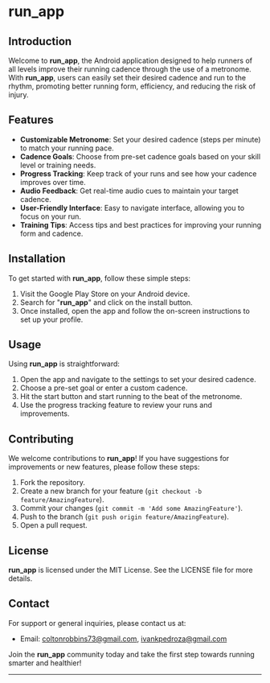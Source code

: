 # run_app

## Introduction

Welcome to **run_app**, the Android application designed to help runners of all levels improve their running cadence through the use of a metronome. With **run_app**, users can easily set their desired cadence and run to the rhythm, promoting better running form, efficiency, and reducing the risk of injury.

## Features

- **Customizable Metronome**: Set your desired cadence (steps per minute) to match your running pace.
- **Cadence Goals**: Choose from pre-set cadence goals based on your skill level or training needs.
- **Progress Tracking**: Keep track of your runs and see how your cadence improves over time.
- **Audio Feedback**: Get real-time audio cues to maintain your target cadence.
- **User-Friendly Interface**: Easy to navigate interface, allowing you to focus on your run.
- **Training Tips**: Access tips and best practices for improving your running form and cadence.

## Installation

To get started with **run_app**, follow these simple steps:

1. Visit the Google Play Store on your Android device.
2. Search for "**run_app**" and click on the install button.
3. Once installed, open the app and follow the on-screen instructions to set up your profile.

## Usage

Using **run_app** is straightforward:

1. Open the app and navigate to the settings to set your desired cadence.
2. Choose a pre-set goal or enter a custom cadence.
3. Hit the start button and start running to the beat of the metronome.
4. Use the progress tracking feature to review your runs and improvements.

## Contributing

We welcome contributions to **run_app**! If you have suggestions for improvements or new features, please follow these steps:

1. Fork the repository.
2. Create a new branch for your feature (`git checkout -b feature/AmazingFeature`).
3. Commit your changes (`git commit -m 'Add some AmazingFeature'`).
4. Push to the branch (`git push origin feature/AmazingFeature`).
5. Open a pull request.

## License

**run_app** is licensed under the MIT License. See the LICENSE file for more details.

## Contact

For support or general inquiries, please contact us at:

- Email: coltonrobbins73@gmail.com, ivankpedroza@gmail.com

Join the **run_app** community today and take the first step towards running smarter and healthier!

---
